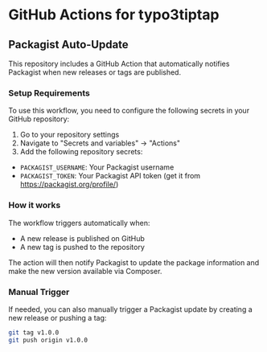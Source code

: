 # GitHub Actions for typo3tiptap

## Packagist Auto-Update

This repository includes a GitHub Action that automatically notifies Packagist when new releases or tags are published.

### Setup Requirements

To use this workflow, you need to configure the following secrets in your GitHub repository:

1. Go to your repository settings
2. Navigate to "Secrets and variables" → "Actions"
3. Add the following repository secrets:

- `PACKAGIST_USERNAME`: Your Packagist username
- `PACKAGIST_TOKEN`: Your Packagist API token (get it from https://packagist.org/profile/)

### How it works

The workflow triggers automatically when:
- A new release is published on GitHub
- A new tag is pushed to the repository

The action will then notify Packagist to update the package information and make the new version available via Composer.

### Manual Trigger

If needed, you can also manually trigger a Packagist update by creating a new release or pushing a tag:

```bash
git tag v1.0.0
git push origin v1.0.0
```
